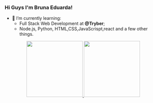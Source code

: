 ### Hi Guys I'm Bruna Eduarda!


- :seedling: I’m currently learning:
	- Full Stack Web Development at __@Tryber__;
	- Node.js, Python, HTML,CSS,JavaScrispt,react and a few other things.



<div align="center">
  <a href="https://github.com/BrunaEduarda03">
  <img height="180em" src="https://github-readme-stats.vercel.app/api?username=BrunaEduarda03&show_icons=true&theme=dracula&include_all_commits=true&count_private=true"/>
  <img height="180em" src="https://github-readme-stats.vercel.app/api/top-langs/?username=BrunaEduarda03&layout=compact&langs_count=7&theme=dracula"/>
</div>
